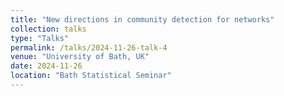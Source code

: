 ```yaml
---
title: "New directions in community detection for networks"
collection: talks
type: "Talks"
permalink: /talks/2024-11-26-talk-4
venue: "University of Bath, UK"
date: 2024-11-26
location: "Bath Statistical Seminar"
---
```


